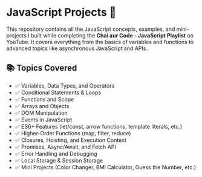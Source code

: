 # JavaScript Projects 🚀

This repository contains all the JavaScript concepts, examples, and mini-projects I built while completing the **Chai aur Code - JavaScript Playlist** on YouTube. It covers everything from the basics of variables and functions to advanced topics like asynchronous JavaScript and APIs.

## 📚 Topics Covered

- ✅ Variables, Data Types, and Operators
- ✅ Conditional Statements & Loops
- ✅ Functions and Scope
- ✅ Arrays and Objects
- ✅ DOM Manipulation
- ✅ Events in JavaScript
- ✅ ES6+ Features (let/const, arrow functions, template literals, etc.)
- ✅ Higher-Order Functions (map, filter, reduce)
- ✅ Closures, Hoisting, and Execution Context
- ✅ Promises, Async/Await, and Fetch API
- ✅ Error Handling and Debugging
- ✅ Local Storage & Session Storage
- ✅ Mini Projects (Color Changer, BMI Calculator, Guess the Number, etc.)